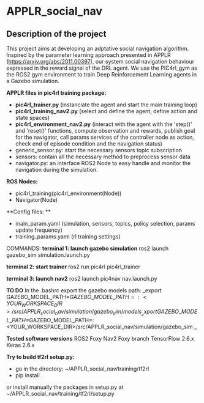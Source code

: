 # APPLR_social_nav

## Description of the project
This project aims at developing an adptative social navigation algorithm. Inspired by the parameter learning approach presented in APPLR (https://arxiv.org/abs/2011.00397), our system social navigation behaviour expressed in the reward signal of the DRL agent. We use the PIC4rl_gym as the ROS2 gym environment to train Deep Reinforcement Learning agents in a Gazebo simulation.

**APPLR files in pic4rl training package:**
- **pic4rl_trainer.py** (instanciate the agent and start the main training loop)
- **pic4rl_training_nav2.py** (select and define the agent, define action and state spaces)
- **pic4rl_environment_nav2.py** (interact with the agent with the 'step()' and 'reset()' functions, compute observation and rewards, publish goal for the navigator, call params services of the controller node as action, check end of episode condition and the navigation status)
- generic_sensor.py: start the necessary sensors topic subscription
- sensors: contain all the necessary method to preprocess sensor data
- navigator.py: an interface ROS2 Node to easy handle and monitor the navigation during the simulation.

**ROS Nodes:**
- pic4rl_training(pic4rl_environment(Node))
- Navigator(Node)

**Config files: **
- main_param.yaml (simulation, sensors, topics, policy selection, params update frequency)
- training_params.yaml (rl training settings)

COMMANDS:
**terminal 1: launch gazebo simulation**
ros2 launch gazebo_sim simulation.launch.py

**terminal 2: start trainer**
ros2 run pic4rl pic4rl_trainer

**terminal 3: launch nav2**
 ros2 launch pic4nav nav.launch.py 

**TO DO**
In the .bashrc export the gazebo models path:
_export GAZEBO\_MODEL\_PATH=$GAZEBO\_MODEL\_PATH=:<YOUR_WORKSPACE_DIR>/src/APPLR_social_nav/simulation/gazebo_sim/models _
_export GAZEBO\_MODEL\_PATH=$GAZEBO\_MODEL\_PATH=:<YOUR_WORKSPACE_DIR>/src/APPLR_social_nav/simulation/gazebo_sim _

**Tested software versions**
ROS2 Foxy
Nav2 Foxy branch
TensorFlow 2.6.x
Keras 2.6.x

**Try to build tf2rl setup.py:**
- go in the directory: ~/APPLR_social_nav/training/tf2rl
- pip install .

or install manually the packages in setup.py at ~/APPLR_social_nav/training/tf2rl/setup.py

